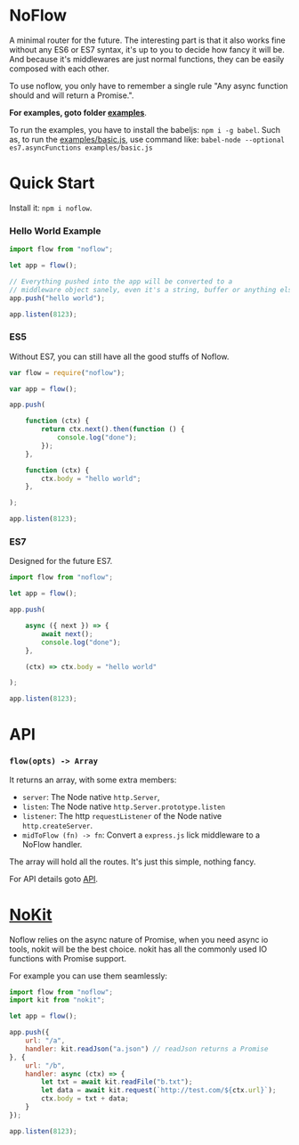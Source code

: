 # NoFlow

A minimal router for the future.
The interesting part is that it also works fine without any ES6 or ES7 syntax,
it's up to you to decide how fancy it will be. And because it's middlewares are just normal
functions, they can be easily composed with each other.

To use noflow, you only have to remember a single rule "Any async function should and will return a Promise.".

**For examples, goto folder [examples](examples)**.

To run the examples, you have to install the babeljs: `npm i -g babel`.
Such as, to run the [examples/basic.js](examples/basic.js), use command like:
`babel-node --optional es7.asyncFunctions examples/basic.js`


# Quick Start

Install it: `npm i noflow`.

### Hello World Example

```javascript
import flow from "noflow";

let app = flow();

// Everything pushed into the app will be converted to a
// middleware object sanely, even it's a string, buffer or anything else.
app.push("hello world");

app.listen(8123);
```

### ES5

Without ES7, you can still have all the good stuffs of Noflow.

```javascript
var flow = require("noflow");

var app = flow();

app.push(

    function (ctx) {
        return ctx.next().then(function () {
            console.log("done");
        });
    },

    function (ctx) {
        ctx.body = "hello world";
    },

);

app.listen(8123);
```

### ES7

Designed for the future ES7.

```javascript
import flow from "noflow";

let app = flow();

app.push(

    async ({ next }) => {
        await next();
        console.log("done");
    },

    (ctx) => ctx.body = "hello world"

);

app.listen(8123);
```

# API

### `flow(opts) -> Array`

It returns an array, with some extra members:

- `server`: The Node native `http.Server`,
- `listen`: The Node native `http.Server.prototype.listen`
- `listener`: The http `requestListener` of the Node native `http.createServer`.
- `midToFlow (fn) -> fn`: Convert a `express.js` lick middleware to a NoFlow handler.

The array will hold all the routes. It's just this simple, nothing fancy.

For API details goto [API](https://github.com/ysmood/nokit#flowmiddlewares-opts).

# [NoKit](https://github.com/ysmood/nokit)

Noflow relies on the async nature of Promise, when you need async io tools, nokit will be the best choice.
nokit has all the commonly used IO functions with Promise support.

For example you can use them seamlessly:

```js
import flow from "noflow";
import kit from "nokit";

let app = flow();

app.push({
    url: "/a",
    handler: kit.readJson("a.json") // readJson returns a Promise
}, {
    url: "/b",
    handler: async (ctx) => {
        let txt = await kit.readFile("b.txt");
        let data = await kit.request(`http://test.com/${ctx.url}`);
        ctx.body = txt + data;
    }
});

app.listen(8123);
```

